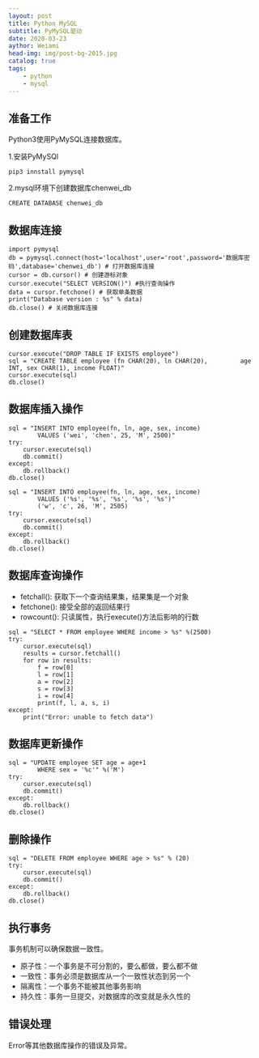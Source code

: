 ```yaml
---
layout: post
title: Python MySQL
subtitle: PyMySQL驱动
date: 2020-03-23
aythor: Weiami
head-img: img/post-bg-2015.jpg
catalog: true
tags:
    - python
    - mysql
---
```


## 准备工作

Python3使用PyMySQL连接数据库。

1.安装PyMySQl

`pip3 innstall pymysql`

2.mysql环境下创建数据库chenwei_db

`CREATE DATABASE chenwei_db`

## 数据库连接

```
import pymysql
db = pymysql.connect(host='localhost',user='root',password='数据库密码',database='chenwei_db') # 打开数据库连接
cursor = db.cursor() # 创建游标对象
cursor.execute("SELECT VERSION()") #执行查询操作
data = cursor.fetchone() # 获取单条数据
print("Database version : %s" % data)
db.close() # 关闭数据库连接
```

## 创建数据库表

```
cursor.execute("DROP TABLE IF EXISTS employee")
sql = "CREATE TABLE employee (fn CHAR(20), ln CHAR(20), 		age INT, sex CHAR(1), income FLOAT)"
cursor.execute(sql)
db.close()
```

## 数据库插入操作

```
sql = "INSERT INTO employee(fn, ln, age, sex, income)
		VALUES ('wei', 'chen', 25, 'M', 2500)"
try:
	cursor.execute(sql)
	db.commit()
except:
	db.rollback()
db.close()
```

```
sql = "INSERT INTO employee(fn, ln, age, sex, income)
		VALUES ('%s', '%s', '%s', '%s', '%s')"
		('w', 'c', 26, 'M', 2505)
try:
	cursor.execute(sql)
	db.commit()
except:
	db.rollback()
db.close()
```

## 数据库查询操作

* fetchall(): 获取下一个查询结果集，结果集是一个对象
* fetchone(): 接受全部的返回结果行
* rowcount(): 只读属性，执行execute()方法后影响的行数

```
sql = "SELECT * FROM employee WHERE income > %s" %(2500)
try:
	cursor.execute(sql)
	results = cursor.fetchall()
	for row in results:
		f = row[0]
		l = row[1]
		a = row[2]
		s = row[3]
		i = row[4]
		print(f, l, a, s, i)
except:
	print("Error: unable to fetch data")
```

## 数据库更新操作

```
sql = "UPDATE employee SET age = age+1 
		WHERE sex = '%c'" %('M')
try:
	cursor.execute(sql)
 	db.commit()
except:
	db.rollback()
db.close()
```

## 删除操作

```
sql = "DELETE FROM employee WHERE age > %s" % (20)
try:
	cursor.execute(sql)
 	db.commit()
except:
	db.rollback()
db.close()
```

## 执行事务

事务机制可以确保数据一致性。

* 原子性：一个事务是不可分割的，要么都做，要么都不做
* 一致性：事务必须是数据库从一个一致性状态到另一个
* 隔离性：一个事务不能被其他事务影响
* 持久性：事务一旦提交，对数据库的改变就是永久性的

## 错误处理

Error等其他数据库操作的错误及异常。

